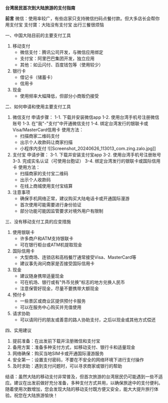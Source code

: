 **台湾居民首次到大陆旅游的支付指南**

**前言**
微信：使用率较广，有些店家只支持微信扫码点餐付款。但大多店长会帮你用支付宝
支付寶：大陆没有支付宝 出行三餐很烦恼

一、中国大陆目前的主要支付工具

1. 移动支付
    - 微信支付：腾讯公司开发，与微信应用绑定
    - 支付宝：阿里巴巴集团开发，独立应用
    - 其他：如云闪付、百度钱包等（使用较少）
2. 银行卡
    - 借记卡（储蓄卡）
    - 信用卡
3. 现金
    - 使用频率大幅降低，但部分小商贩仍接受

二、如何申请和使用主要支付工具

1. 微信支付 申请步骤： 
	1-1. 下载并安装微信app 
	1-2. 使用台湾手机号注册微信账号 
	1-3. 在"我"-"支付"中开通微信支付 
	1-4. 绑定台湾发行的银联卡或Visa/MasterCard信用卡 使用方法：
    - 扫描商家二维码支付
    - 出示个人收款码让商家扫描
    - 小程序内支付
      ![[Screenshot_20240626_113013_com.zing.zalo.jpg]]
3. 支付宝 申请步骤： 
	   3-1. 下载并安装支付宝app 
	   3-2. 使用台湾手机号注册账号
	   3-3. 完成实名认证（可使用台胞证） 
	   3-4. 绑定台湾发行的银联卡或国际信用卡 使用方法：
    - 扫描商家的支付宝二维码
    - 出示个人收款码
    - 在线上商城使用支付宝结算
4. 注意事项
    - 确保手机网络正常，建议购买大陆电话卡或开通国际漫游
    - 首次使用可能需要进行身份验证
    - 部分功能可能因监管要求对境外用户有限制

三、没有移动支付工具的应变措施

1. 使用银联卡
    - 许多商户和ATM支持银联卡
    - 可在银行柜台或ATM机提取现金
2. 国际信用卡
    - 大型商场、连锁店和高档餐厅通常接受Visa、MasterCard等
    - 建议事先询问商家是否接受国际信用卡
3. 现金
    - 建议随身携带适量现金
    - 可在机场、银行或有"外币兑换"标志的地方兑换人民币
    - 注意保管好现金，尽量不要携带大额现金
4. 预付卡
    - 一些景区或商业区提供预付卡服务
    - 可以在服务中心购买并充值使用
5. 请求协助
    - 可以请同行的朋友或善意的路人协助支付，之后以现金或其他方式偿还

四、实用建议

1. 提前准备：在出发前下载并注册微信和支付宝
2. 备用方案：准备多种支付方式，如移动支付、银行卡和适量现金
3. 网络确保：购买当地SIM卡或开通国际漫游服务
4. 安全第一：设置支付密码，不要在不安全的网络环境下进行支付操作
5. 及时求助：遇到支付问题时，可以寻求商家或银行的帮助

结语：虽然大陆的移动支付非常普及，但首次旅游的台湾居民仍可能遇到一些不适应。建议在出发前做好充分准备，多种支付方式并用，以确保旅途中的支付便利。随着使用次数增加，您会发现大陆的移动支付既方便又安全，能大大提升旅行体验。祝您在大陆旅游愉快！